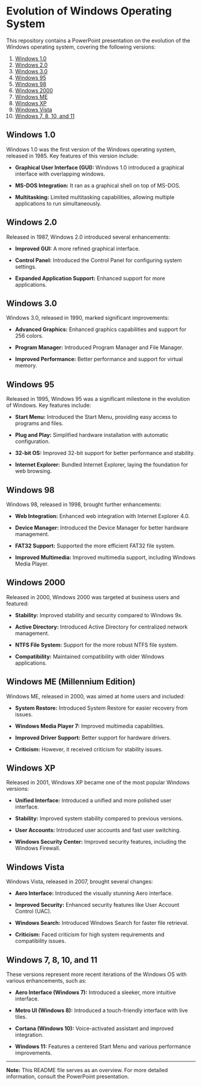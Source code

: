 # Evolution of Windows Operating System

This repository contains a PowerPoint presentation on the evolution of the Windows operating system, covering the following versions:

1. [Windows 1.0](#windows-10)
2. [Windows 2.0](#windows-20)
3. [Windows 3.0](#windows-30)
4. [Windows 95](#windows-95)
5. [Windows 98](#windows-98)
6. [Windows 2000](#windows-2000)
7. [Windows ME](#windows-me)
8. [Windows XP](#windows-xp)
9. [Windows Vista](#windows-vista)
10. [Windows 7, 8, 10, and 11](#windows-7-8-10-11)

## Windows 1.0

Windows 1.0 was the first version of the Windows operating system, released in 1985. Key features of this version include:

- **Graphical User Interface (GUI):** Windows 1.0 introduced a graphical interface with overlapping windows.

- **MS-DOS Integration:** It ran as a graphical shell on top of MS-DOS.

- **Multitasking:** Limited multitasking capabilities, allowing multiple applications to run simultaneously.

## Windows 2.0

Released in 1987, Windows 2.0 introduced several enhancements:

- **Improved GUI:** A more refined graphical interface.

- **Control Panel:** Introduced the Control Panel for configuring system settings.

- **Expanded Application Support:** Enhanced support for more applications.

## Windows 3.0

Windows 3.0, released in 1990, marked significant improvements:

- **Advanced Graphics:** Enhanced graphics capabilities and support for 256 colors.

- **Program Manager:** Introduced Program Manager and File Manager.

- **Improved Performance:** Better performance and support for virtual memory.

## Windows 95

Released in 1995, Windows 95 was a significant milestone in the evolution of Windows. Key features include:

- **Start Menu:** Introduced the Start Menu, providing easy access to programs and files.

- **Plug and Play:** Simplified hardware installation with automatic configuration.

- **32-bit OS:** Improved 32-bit support for better performance and stability.

- **Internet Explorer:** Bundled Internet Explorer, laying the foundation for web browsing.

## Windows 98

Windows 98, released in 1998, brought further enhancements:

- **Web Integration:** Enhanced web integration with Internet Explorer 4.0.

- **Device Manager:** Introduced the Device Manager for better hardware management.

- **FAT32 Support:** Supported the more efficient FAT32 file system.

- **Improved Multimedia:** Improved multimedia support, including Windows Media Player.

## Windows 2000

Released in 2000, Windows 2000 was targeted at business users and featured:

- **Stability:** Improved stability and security compared to Windows 9x.

- **Active Directory:** Introduced Active Directory for centralized network management.

- **NTFS File System:** Support for the more robust NTFS file system.

- **Compatibility:** Maintained compatibility with older Windows applications.

## Windows ME (Millennium Edition)

Windows ME, released in 2000, was aimed at home users and included:

- **System Restore:** Introduced System Restore for easier recovery from issues.

- **Windows Media Player 7:** Improved multimedia capabilities.

- **Improved Driver Support:** Better support for hardware drivers.

- **Criticism:** However, it received criticism for stability issues.

## Windows XP

Released in 2001, Windows XP became one of the most popular Windows versions:

- **Unified Interface:** Introduced a unified and more polished user interface.

- **Stability:** Improved system stability compared to previous versions.

- **User Accounts:** Introduced user accounts and fast user switching.

- **Windows Security Center:** Improved security features, including the Windows Firewall.

## Windows Vista

Windows Vista, released in 2007, brought several changes:

- **Aero Interface:** Introduced the visually stunning Aero interface.

- **Improved Security:** Enhanced security features like User Account Control (UAC).

- **Windows Search:** Introduced Windows Search for faster file retrieval.

- **Criticism:** Faced criticism for high system requirements and compatibility issues.

## Windows 7, 8, 10, and 11

These versions represent more recent iterations of the Windows OS with various enhancements, such as:

- **Aero Interface (Windows 7):** Introduced a sleeker, more intuitive interface.

- **Metro UI (Windows 8):** Introduced a touch-friendly interface with live tiles.

- **Cortana (Windows 10):** Voice-activated assistant and improved integration.

- **Windows 11:** Features a centered Start Menu and various performance improvements.



---

**Note:** This README file serves as an overview. For more detailed information, consult the PowerPoint presentation.

